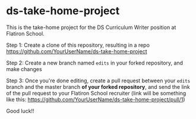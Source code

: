 # ds-take-home-project

This is the take-home project for the DS Curriculum Writer position at Flatiron School.

Step 1: Create a clone of this repository, resulting in a repo https://github.com/YourUserName/ds-take-home-project

Step 2: Create a new branch named `edits` in your forked repository, and make changes

Step 3: Once you're done editing, create a pull request between your `edits` branch and the master branch **of your forked repository**, and send the link of the pull request to your Flatiron School recruiter (link will be something like this: 
https://github.com/YourUserName/ds-take-home-project/pull/1)

Good luck!!
